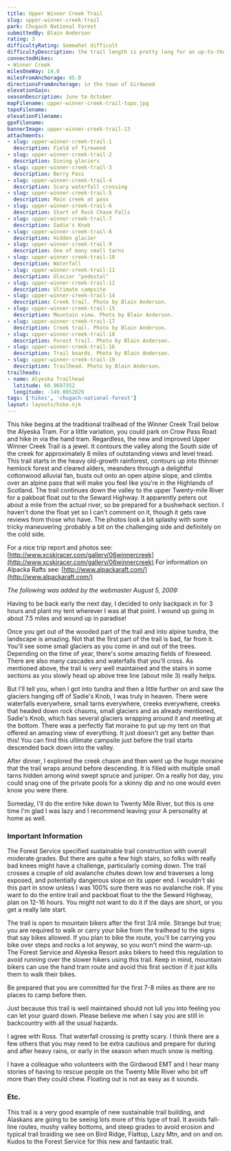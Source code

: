 ```yaml
---
title: Upper Winner Creek Trail
slug: upper-winner-creek-trail
park: Chugach National Forest
submittedBy: Blain Anderson
rating: 3
difficultyRating: Somewhat difficult
difficultyDescription: the trail length is pretty long for an up-to-the-pass-and-back day hike
connectedHikes:
- Winner Creek
milesOneWay: 14.0
milesFromAnchorage: 45.0
directionsFromAnchorage: in the town of Girdwood
elevationGain: 
seasonDescription: June to October
mapFilename: upper-winner-creek-trail-topo.jpg
topoFilename: 
elevationFilename: 
gpxFilename: 
bannerImage: upper-winner-creek-trail-13
attachments:
- slug: upper-winner-creek-trail-1
  description: Field of fireweed
- slug: upper-winner-creek-trail-2
  description: Dieing glaciers
- slug: upper-winner-creek-trail-3
  description: Berry Pass
- slug: upper-winner-creek-trail-4
  description: Scary waterfall crossing
- slug: upper-winner-creek-trail-5
  description: Main creek at pass
- slug: upper-winner-creek-trail-6
  description: Start of Rock Chasm Falls
- slug: upper-winner-creek-trail-7
  description: Sadie's Knob
- slug: upper-winner-creek-trail-8
  description: Hidden glacier
- slug: upper-winner-creek-trail-9
  description: One of many small tarns
- slug: upper-winner-creek-trail-10
  description: Waterfall
- slug: upper-winner-creek-trail-11
  description: Glacier "pedestal"
- slug: upper-winner-creek-trail-12
  description: Ultimate campsite
- slug: upper-winner-creek-trail-14
  description: Creek trail. Photo by Blain Anderson.
- slug: upper-winner-creek-trail-15
  description: Mountain view. Photo by Blain Anderson.
- slug: upper-winner-creek-trail-17
  description: Creek trail. Photo by Blain Anderson.
- slug: upper-winner-creek-trail-18
  description: Forest trail. Photo by Blain Anderson.
- slug: upper-winner-creek-trail-16
  description: Trail boards. Photo by Blain Anderson.
- slug: upper-winner-creek-trail-19
  description: Trailhead. Photo by Blain Anderson.
trailheads:
- name: Alyeska Trailhead
  latitude: 60.9697352
  longitude: -149.0952829
tags: ['hikes', 'chugach-national-forest']
layout: layouts/hike.njk
---
```

This hike begins at the traditional trailhead of the Winner Creek Trail below the Alyeska Tram. For a little variation, you could park on Crow Pass Road and hike in via the hand tram. Regardless, the new and improved Upper Winner Creek Trail is a jewel. It contours the valley along the South side of the creek for approximately 8 miles of outstanding views and level tread. This trail starts in the heavy old-growth rainforest, contours up into thinner hemlock forest and cleared alders, meanders through a delightful cottonwood alluvial fan, busts out onto an open alpine slope, and climbs over an alpine pass that will make you feel like you're in the Highlands of Scotland. The trail continues down the valley to the upper Twenty-mile River for a pakboat float out to the Seward Highway. It apparently peters out about a mile from the actual river, so be prepared for a bushwhack section. I haven't done the float yet so I can't comment on it, though it gets rave reviews from those who have. The photos look a bit splashy with some tricky maneuvering ;probably a bit on the challenging side and definitely on the cold side. 

For a nice trip report and photos see: [http://www.xcskiracer.com/gallery/06winnercreek](http://www.xcskiracer.com/gallery/06winnercreek)
For information on Alpacka Rafts see: [http://www.alpackaraft.com/](http://www.alpackaraft.com/)

*The following was added by the webmaster August 5, 2009:*

Having to be back early the next day, I decided to only backpack in for 3 hours and plant my tent wherever I was at that point. I wound up going in about 7.5 miles and wound up in paradise!

Once you get out of the wooded part of the trail and into alpine tundra, the landscape is amazing. Not that the first part of the trail is bad, far from it. You'll see some small glaciers as you come in and out of the trees. Depending on the time of year, there's some amazing fields of fireweed. There are also many cascades and waterfalls that you'll cross. As mentioned above, the trail is very well maintained and the stairs in some sections as you slowly head up above tree line (about mile 3) really helps. 

But I'll tell you, when I got into tundra and then a little further on and saw the glaciers hanging off of Sadie's Knob, I was truly in heaven. There were waterfalls everywhere, small tarns everywhere, creeks everywhere, creeks that headed down rock chasms, small glaciers and as already mentioned, Sadie's Knob, which has several glaciers wrapping around it and meeting at the bottom. There was a perfectly flat moraine to put up my tent on that offered an amazing view of everything. It just doesn't get any better than this! You can find this ultimate campsite just before the trail starts descended back down into the valley.

After dinner, I explored the creek chasm and then went up the huge moraine that the trail wraps around before descending. It is filled with multiple small tarns hidden among wind swept spruce and juniper. On a really hot day, you could snag one of the private pools for a skinny dip and no one would even know you were there.

Someday, I'll do the entire hike down to Twenty Mile River, but this is one time I'm glad I was lazy and I recommend leaving your A personality at home as well.

### Important Information

The Forest Service specified sustainable trail construction with overall moderate grades. But there are quite a few high stairs, so folks with really bad knees might have a challenge, particularly coming down. The trail crosses a couple of old avalanche chutes down low and traverses a long exposed, and potentially dangerous slope on its upper end. I wouldn't ski this part in snow unless I was 100% sure there was no avalanche risk.
If you want to do the entire trail and packboat float to the the Seward Highway, plan on 12-16 hours. You might not want to do it if the days are short, or you get a really late start.

The trail is open to mountain bikers after the first 3/4 mile. Strange but true; you are required to walk or carry your bike from the trailhead to the signs that say bikes allowed. If you plan to bike the route, you'll be carrying you bike over steps and rocks a lot anyway, so you won't mind the warm-up. The Forest Service and Alyeska Resort asks bikers to heed this regulation to avoid running over the slower hikers using this trail. Keep in mind, mountain bikers can use the hand tram route and avoid this first section if it just kills them to walk their bikes.

Be prepared that you are committed for the first 7-8 miles as there are no places to camp before then.

Just because this trail is well maintained should not lull you into feeling you can let your guard down. Please believe me when I say you are still in backcountry with all the usual hazards.

I agree with Ross. That waterfall crossing is pretty scary. I think there are a few others that you may need to be extra cautious and prepare for during and after heavy rains, or early in the season when much snow is melting.

I have a colleague who volunteers with the Girdwood EMT and I hear many stories of having to rescue people on the Twenty Mile River who bit off more than they could chew. Floating out is not as easy as it sounds.

### Etc.

This trail is a very good example of new sustainable trail building, and Alaskans are going to be seeing lots more of this type of trail. It avoids fall-line routes, mushy valley bottoms, and steep grades to avoid erosion and typical trail braiding we see on Bird Ridge, Flattop, Lazy Mtn, and on and on. Kudos to the Forest Service for this new and fantastic trail.